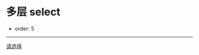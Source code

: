 # 多层 select

- order: 5

----

<link rel="stylesheet" href="../src/select.css" />

<a href="#" id="example">请选择</a>

<script>
seajs.use(['$', 'advanced-select'], function($, AdvancedSelect) {
    var s = new AdvancedSelect({
        trigger: '#example',
        //disabled: true,
        model: [
            {
                value:'all',
                text:'所有交易',
                defaultSelected: true
            },
            {
                value:'taobao',
                text:'淘宝购物',
                selected: true
            },
            {
                value:'alipay',
                text:'支付宝',
                options: [
                    {
                        value: 'bizIn',
                        text: '付款',
                        options: [
                            {
                                value: 'test',
                                text: 'test'
                            },
                            {
                                value: 'test2',
                                text: 'test2',
                                disabled: true
                            },
                            {
                                value: 'test3',
                                text: 'test3'
                            }
                        ]
                    },
                    {
                        value: 'bizOut',
                        text: '收款'
                    }
                ]
            },
            {
                value: 'cutom',
                text: '自定义分类',
                disabled: true,
                options: [
                    {
                        value: 'huoshifei',
                        text: '伙食费'
                    },
                    {
                        value: 'manage',
                        text: '管理分离'
                    }
                ]
            }
        ]
    }).render();
});
</script>
